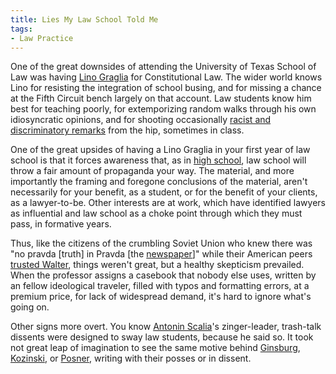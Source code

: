 ```yaml
---
title: Lies My Law School Told Me
tags:
- Law Practice
---
```


One of the great downsides of attending the University of Texas School of Law was having [Lino Graglia](https://en.wikipedia.org/wiki/Lino_Graglia) for Constitutional Law.  The wider world knows Lino for resisting the integration of school busing, and for missing a chance at the Fifth Circuit bench largely on that account.  Law students know him best for teaching poorly, for extemporizing random walks through his own idiosyncratic opinions, and for shooting occasionally [racist and discriminatory remarks](https://www.nytimes.com/1997/09/16/us/texas-law-professor-prompts-a-furor-over-race-comments.html) from the hip, sometimes in class.

One of the great upsides of having a Lino Graglia in your first year of law school is that it forces awareness that, as in [high school](https://en.wikipedia.org/wiki/Lies_My_Teacher_Told_Me), law school will throw a fair amount of propaganda your way.  The material, and more importantly the framing and foregone conclusions of the material, aren't necessarily for your benefit, as a student, or for the benefit of your clients, as a lawyer-to-be.  Other interests are at work, which have identified lawyers as influential and law school as a choke point through which they must pass, in formative years.

Thus, like the citizens of the crumbling Soviet Union who knew there was "no pravda [truth] in Pravda [the [newspaper](https://en.wikipedia.org/wiki/Pravda)]" while their American peers [trusted Walter](https://en.wikipedia.org/wiki/Walter_Cronkite), things weren't great, but a healthy skepticism prevailed.  When the professor assigns a casebook that nobody else uses, written by an fellow ideological traveler, filled with typos and formatting errors, at a premium price, for lack of widespread demand, it's hard to ignore what's going on.

Other signs more overt.  You know [Antonin Scalia](https://en.wikipedia.org/wiki/Antonin_Scalia)'s zinger-leader, trash-talk dissents were designed to sway law students, because he said so.  It took not great leap of imagination to see the same motive behind [Ginsburg](https://en.wikipedia.org/wiki/Ruth_Bader_Ginsburg), [Kozinski](https://en.wikipedia.org/wiki/Alex_Kozinski), or [Posner](https://en.wikipedia.org/wiki/Richard_Posner), writing with their posses or in dissent.
